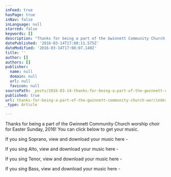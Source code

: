```yaml
---
inFeed: true
hasPage: true
inNav: false
inLanguage: null
starred: false
keywords: []
description: "Thanks for being a part of the Gwinnett Community Church worship choir for Easter Sunday, 2016! You can click below to download your music. The music will download in a\_"
datePublished: '2016-03-14T17:08:11.575Z'
dateModified: '2016-03-14T17:08:07.140Z'
title: ''
author: []
authors: []
publisher:
  name: null
  domain: null
  url: null
  favicon: null
sourcePath: _posts/2016-03-14-thanks-for-being-a-part-of-the-gwinnett-community-church-wor.md
published: true
url: thanks-for-being-a-part-of-the-gwinnett-community-church-wor/index.html
_type: Article

---
```

Thanks for being a part of the Gwinnett Community Church worship choir for Easter Sunday, 2016! You can click below to get your music.

If you sing Soprano, view and download your music here - 

If you sing Alto, view and download your music here - 

If you sing Tenor, view and download your music here - 

If you sing Bass, view and download your music here -